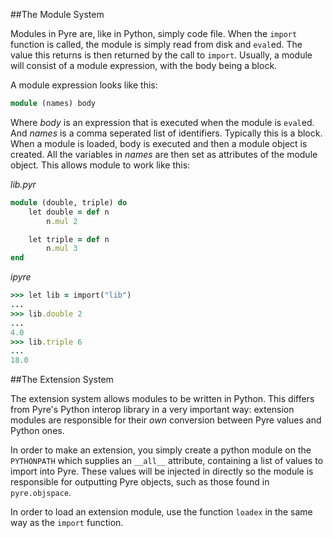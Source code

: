 ##The Module System

Modules in Pyre are, like in Python, simply code file. 
When the `import` function is called, the module is simply
read from disk and `eval`ed. The value this returns is then
returned by the call to `import`. Usually, a module will consist
of a module expression, with the body being a block.

A module expression looks like this:

```ruby
module (names) body
```

Where *body* is an expression that is executed when the module is `eval`ed. And *names* is a comma seperated list of identifiers.
Typically this is a block. When a module is loaded, body is executed and then
a module object is created. All the variables in *names* are then set
as attributes of the module object. This allows module to work like this:

*lib.pyr*
```ruby
module (double, triple) do
	let double = def n
		n.mul 2

	let triple = def n
		n.mul 3
end
```

*ipyre*
```ruby
>>> let lib = import("lib")
...
>>> lib.double 2
...
4.0
>>> lib.triple 6
...
18.0
```

##The Extension System

The extension system allows modules to be written in Python. 
This differs from Pyre's Python interop library in a very
important way: extension modules are responsible for their *own*
conversion between Pyre values and Python ones.

In order to make an extension, you simply create a python module
on the `PYTHONPATH` which supplies an `__all__` attribute, containing
a list of values to import into Pyre. These values will be injected in directly
so the module is responsible for outputting Pyre objects, such as those found in
`pyre.objspace`.

In order to load an extension module, use the function `loadex` in the same
way as the `import` function.